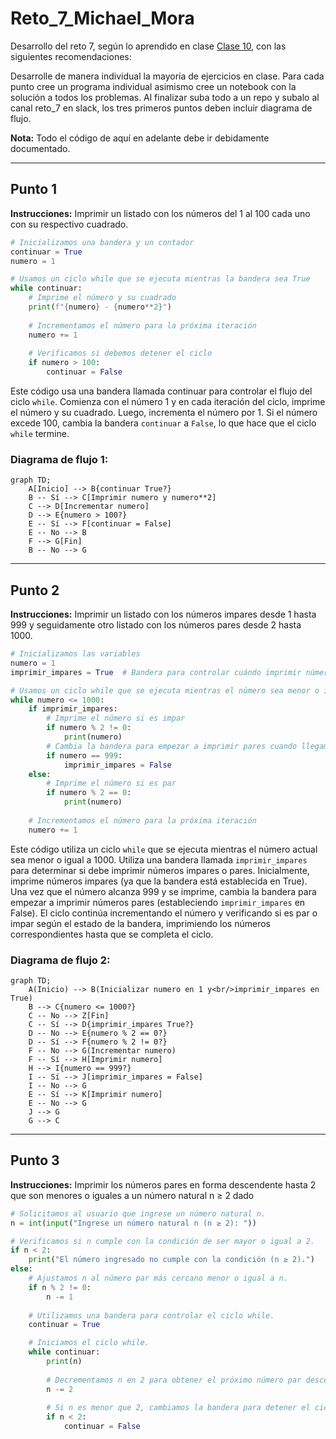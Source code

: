 # Reto_7_Michael_Mora

Desarrollo del reto 7, según lo aprendido en clase [Clase 10](http://https://github.com/fegonzalez7/pdc_unal_clase10 "Clase 10"), con las siguientes recomendaciones:

Desarrolle de manera individual la mayoría de ejercicios en clase. Para cada punto cree un programa individual asimismo cree un notebook con la solución a todos los problemas. Al finalizar suba todo a un repo y subalo al canal reto_7 en slack, los tres primeros puntos deben incluir diagrama de flujo.

**Nota:** Todo el código de aquí en adelante debe ir debidamente documentado.
_______________________________
## **Punto 1**

**Instrucciones:** Imprimir un listado con los números del 1 al 100 cada uno con su respectivo cuadrado.

```python
# Inicializamos una bandera y un contador
continuar = True
numero = 1

# Usamos un ciclo while que se ejecuta mientras la bandera sea True
while continuar:
    # Imprime el número y su cuadrado
    print(f"{numero} - {numero**2}")
    
    # Incrementamos el número para la próxima iteración
    numero += 1
    
    # Verificamos si debemos detener el ciclo
    if numero > 100:
        continuar = False

```

Este código usa una bandera llamada continuar para controlar el flujo del ciclo `while`. Comienza con el número 1 y en cada iteración del ciclo, imprime el número y su cuadrado. Luego, incrementa el número por 1. Si el número excede 100, cambia la bandera `continuar` a `False`, lo que hace que el ciclo `while` termine.

### Diagrama de flujo 1:
```mermaid
graph TD;
    A[Inicio] --> B{continuar True?}
    B -- Sí --> C[Imprimir numero y numero**2]
    C --> D[Incrementar numero]
    D --> E{numero > 100?}
    E -- Sí --> F[continuar = False]
    E -- No --> B
    F --> G[Fin]
    B -- No --> G
```
_______________________________
## **Punto 2**
**Instrucciones:** Imprimir un listado con los números impares desde 1 hasta 999 y seguidamente otro listado con los números pares desde 2 hasta 1000.

```python
# Inicializamos las variables
numero = 1
imprimir_impares = True  # Bandera para controlar cuándo imprimir números impares

# Usamos un ciclo while que se ejecuta mientras el número sea menor o igual a 1000
while numero <= 1000:
    if imprimir_impares:
        # Imprime el número si es impar
        if numero % 2 != 0:
            print(numero)
        # Cambia la bandera para empezar a imprimir pares cuando llegamos a 999
        if numero == 999:
            imprimir_impares = False
    else:
        # Imprime el número si es par
        if numero % 2 == 0:
            print(numero)
    
    # Incrementamos el número para la próxima iteración
    numero += 1

```
Este código utiliza un ciclo `while` que se ejecuta mientras el número actual sea menor o igual a 1000. Utiliza una bandera llamada `imprimir_impares` para determinar si debe imprimir números impares o pares. Inicialmente, imprime números impares (ya que la bandera está establecida en True). Una vez que el número alcanza 999 y se imprime, cambia la bandera para empezar a imprimir números pares (estableciendo `imprimir_impares` en False). El ciclo continúa incrementando el número y verificando si es par o impar según el estado de la bandera, imprimiendo los números correspondientes hasta que se completa el ciclo.

### Diagrama de flujo 2:
```mermaid
graph TD;
    A(Inicio) --> B(Inicializar numero en 1 y<br/>imprimir_impares en True)
    B --> C{numero <= 1000?}
    C -- No --> Z[Fin]
    C -- Sí --> D{imprimir_impares True?}
    D -- No --> E{numero % 2 == 0?}
    D -- Sí --> F{numero % 2 != 0?}
    F -- No --> G(Incrementar numero)
    F -- Sí --> H[Imprimir numero]
    H --> I{numero == 999?}
    I -- Sí --> J[imprimir_impares = False]
    I -- No --> G
    E -- Sí --> K[Imprimir numero]
    E -- No --> G
    J --> G
    G --> C
```
_______________________________
## **Punto 3**
**Instrucciones:** Imprimir los números pares en forma descendente hasta 2 que son menores o iguales a un número natural n ≥ 2 dado
```python
# Solicitamos al usuario que ingrese un número natural n.
n = int(input("Ingrese un número natural n (n ≥ 2): "))

# Verificamos si n cumple con la condición de ser mayor o igual a 2.
if n < 2:
    print("El número ingresado no cumple con la condición (n ≥ 2).")
else:
    # Ajustamos n al número par más cercano menor o igual a n.
    if n % 2 != 0:
        n -= 1
    
    # Utilizamos una bandera para controlar el ciclo while.
    continuar = True

    # Iniciamos el ciclo while.
    while continuar:
        print(n)
        
        # Decrementamos n en 2 para obtener el próximo número par descendente.
        n -= 2
        
        # Si n es menor que 2, cambiamos la bandera para detener el ciclo.
        if n < 2:
            continuar = False
```
